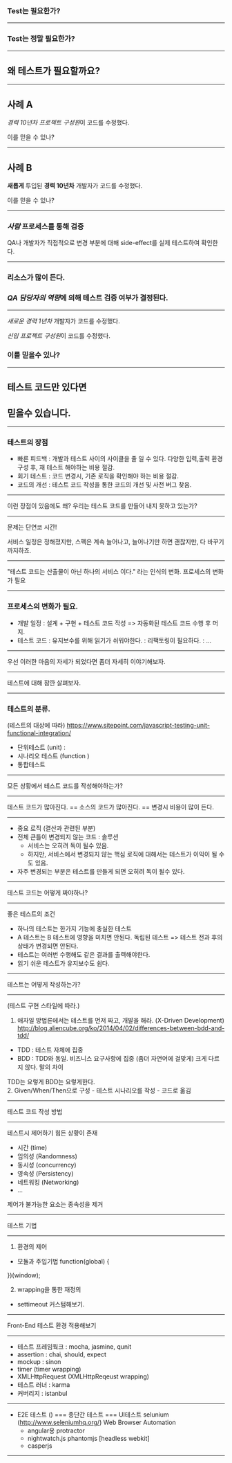 ### Test는 필요한가?

-----

### Test는 <strong>정말</strong> 필요한가?

-----

## 왜 테스트가 필요할까요?

-----

## 사례 A
<em>경력 10년차 프로젝트 구성원</em>이 코드를 수정했다.

이를 믿을 수 있나?

-----

## 사례 B
<strong>새롭게</strong> 투입된 <strong>경력 10년차</strong> 개발자가 코드를 수정했다.

이를 믿을 수 있나?

-----

### <em>사람</em> 프로세스를 통해 검증
QA나 개발자가 직접적으로 변경 부분에 대해 side-effect를 실제 테스트하여 확인한다.

-----

### 리소스가 많이 든다.

### <!-- .element: class="fragment" --> <em>QA 담당자의 역량</em>에 의해 테스트 검증 여부가 결정된다.

-----

<em>새로운 경력 1년차</em> 개발자가 코드를 수정했다.

<em>신입 프로젝트 구성원</em>이 코드를 수정했다.

### 이를 믿을수 있나? <!-- .element: class="fragment" -->

-----

## 테스트 코드만 있다면
## <!-- .element: class="fragment" --> <strong>믿을수 있습니다.</strong>

-----

### 테스트의 장점
  - 빠른 피드백 : 개발과 테스트 사이의 사이클을 줄 일 수 있다.
   다양한 입력,출력 환경 구성 후, 재 테스트 해야하는 비용 절감.
  - 회기 테스트 : 코드 변경시, 기존 로직을 확인해야 하는 비용 절감.
  - 코드의 개선 : 테스트 코드 작성을 통한 코드의 개선 및 사전 버그 찾음.

-----

이런 장점이 있음에도 왜? 우리는 테스트 코드를 만들어 내지 못하고 있는가?

-----

문제는 단연코 시간!

서비스 일정은 정해졌지만, 스펙은 계속 늘어나고,
늘어나기만 하면 괜찮지만, 다 바꾸기까지하죠.

-----

"테스트 코드는 산출물이 아닌 하나의 서비스 이다." 라는 인식의 변화.
프로세스의 변화가 필요

-----

### 프로세스의 변화가 필요.
- 개발 일정 : 설계 + 구현 + 테스트 코드 작성 => 자동화된 테스트 코드 수행 후 머지.
- 테스트 코드
  : 유지보수를 위해 읽기가 쉬워야한다.
  : 리팩토링이 필요하다.
  : ...

-----

우선 이러한 마음의 자세가 되었다면 좀더 자세히 이야기해보자.

-----

테스트에 대해 잠깐 살펴보자.

-----

### 테스트의 분류.
(테스트의 대상에 따라)
https://www.sitepoint.com/javascript-testing-unit-functional-integration/
- 단위테스트 (unit) :
- 시나리오 테스트 (function )
- 통합테스트

-----

모든 상황에서 테스트 코드를 작성해야하는가?

-----

테스트 코드가 많아진다.
== 소스의 코드가 많아진다.
== 변경시 비용이 많이 든다.

-----

- 중요 로직 (결산과 관련된 부분)
- 전체 큰틀이 변경되지 않는 코드 : 솔루션
   - 서비스는 오히려 독이 될수 있음.
   - 하지만, 서비스에서 변경되지 않는 핵심 로직에 대해서는 테스트가 이익이 될 수 도 있음.
- 자주 변경되는 부분은 테스트를 만들게 되면 오히려 독이 될수 있다.

-----

테스트 코드는 어떻게 짜야하나?

-----

좋은 테스트의 조건
 - 하나의 테스트는 한가지 기능에 충실한 테스트
 - A 테스트는 B 테스트에 영향을 미치면 안된다. 독립된 테스트
   => 테스트 전과 후의 상태가 변경되면 안된다.
 - 테스트는 여러번 수행해도 같은 결과를 출력해야한다.
 - 읽기 쉬운 테스트가 유지보수도 쉽다.

-----

테스트는 어떻게 작성하는가?

-----

(테스트 구현 스타일에 따라.)
1. 애자일 방법론에서는 테스트를 먼저 짜고, 개발을 해라. (X-Driven Development)
http://blog.aliencube.org/ko/2014/04/02/differences-between-bdd-and-tdd/
- TDD : 테스트 자체에 집중
- BDD : TDD와 동일. 비즈니스 요구사항에 집중 (좀더 자연어에 걸맞게)
크게 다르지 않다. 말의 차이
</section>
<section>
TDD는 요렇게
BDD는 요렇게한다.
</section>
<section>
2. Given/When/Then으로 구성
	- 테스트 시나리오를 작성
	- 코드로 옮김

-----

테스트 코드 작성 방법

-----

테스트시 제어하기 힘든 상황이 존재
- 시간 (time)
- 임의성 (Randomness)
- 동시성 (concurrency)
- 영속성 (Persistency)
- 네트워킹 (Networking)
- ...

제어가 불가능한 요소는 종속성을 제거

-----

테스트 기법

-----

1. 환경의 제어
  - 모듈과 주입기법
function(global) {

})(window);

2. wrapping을 통한 재정의
 - settimeout 커스텀해보기.

-----

Front-End 테스트 환경 적용해보기

-----

- 테스트 프레임웍크 : mocha, jasmine, qunit
- assertion : chai, should, expect
- mockup : sinon
 - timer (timer wrapping)
 - XMLHttpRequest (XMLHttpReqeust wrapping)
- 테스트 러너 : karma
- 커버리지 : istanbul

-----

- E2E 테스트 () === 종단간 테스트 === UI테스트
selunium (http://www.seleniumhq.org/) Web Browser Automation
  - angular용 protractor
  - nightwatch.js
phantomjs [headless webkit]
  - casperjs

-----

